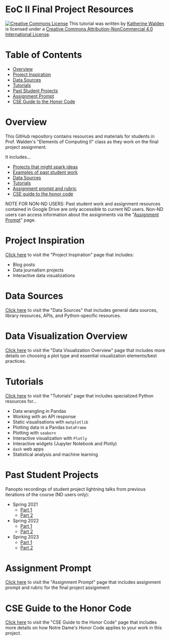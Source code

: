 # EoC II Final Project Resources

<a href="http://creativecommons.org/licenses/by-nc/4.0/" rel="license"><img style="border-width: 0;" src="https://i.creativecommons.org/l/by-nc/4.0/88x31.png" alt="Creative Commons License" /></a>
This tutorial was written by <a href="https://github.com/kwaldenphd">Katherine Walden</a> is licensed under a <a href="http://creativecommons.org/licenses/by-nc/4.0/" rel="license">Creative Commons Attribution-NonCommercial 4.0 International License</a>.

# Table of Contents

- [Overview](#overview)
- [Project Inspiration](#project-inspiration)
- [Data Sources](#data-sources)
- [Tutorials](#tutorials)
- [Past Student Projects](#past-student-projects)
- [Assignment Prompt](#assignment-prompt)
- [CSE Guide to the Honor Code](#cse-guide-to-the-honor-code)

# Overview

This GitHub repository contains resources and materials for students in Prof. Walden's "Elements of Computing II" class as they work on the final project assignment.

It includes...
- [Projects that might spark ideas](https://github.com/kwaldenphd/eoc-final-project-resources/blob/main/inspiration.md)
- [Examples of past student work](#past-student-projects)
- [Data Sources](https://github.com/kwaldenphd/eoc-final-project-resources/blob/main/data-sources.md)
- [Tutorials](https://github.com/kwaldenphd/eoc-final-project-resources/blob/main/tutorials.md)
- [Assignment prompt and rubric](https://github.com/kwaldenphd/eoc-final-project-resources/blob/main/assignment-prompt.md)
- [CSE guide to the honor code](https://github.com/kwaldenphd/eoc-final-project-resources/blob/main/honor-code.md)

NOTE FOR NON-ND USERS: Past student work and assignment resources contained in Google Drive are only accessible to current ND users. Non-ND users can access information about the assignments via the "[Assignment Prompt](https://github.com/kwaldenphd/eoc-final-project-resources/blob/main/assignment-prompt.md)" page.

# Project Inspiration

[Click here](https://github.com/kwaldenphd/eoc-final-project-resources/blob/main/inspiration.md) to visit the "Project Inspiration" page that includes:
- Blog posts
- Data journalism projects
- Interactive data visualizations

# Data Sources

[Click here](https://github.com/kwaldenphd/eoc-final-project-resources/blob/main/data-sources.md) to visit the "Data Sources" that includes general data sources, library resources, APIs, and Python-specific resources.

# Data Visualization Overview

[Click here](https://github.com/kwaldenphd/eoc-final-project-resources/blob/main/data-viz-overview.md) to visit the "Data Visualization Overview" page that includes more details on choosing a plot type and essential visualization elements/best practices.

# Tutorials

[Click here](https://github.com/kwaldenphd/eoc-final-project-resources/blob/main/tutorials.md) to visit the "Tutorials" page that includes specialized Python resources for...
- Data wrangling in Pandas
- Working with an API response
- Static visualisations with `matplotlib`
- Plotting data in a Pandas `DataFrame`
- Plotting with `seaborn`
- Interactive visualization with `Plotly`
- Interactive widgets (Jupyter Notebook and Plotly)
- `dash` web apps
- Statistical analysis and machine learning

# Past Student Projects

Panopto recordings of student project lightning talks from previous iterations of the course (ND users only):
- Spring 2021
  * [Part 1](https://notredame.hosted.panopto.com/Panopto/Pages/Viewer.aspx?id=b6132418-cb69-478a-a105-ad1e017abc2c)
  * [Part 2](https://notredame.hosted.panopto.com/Panopto/Pages/Viewer.aspx?id=587f9636-56ec-49e1-a0ec-ad20017b4857)
- Spring 2022
  * [Part 1](https://notredame.hosted.panopto.com/Panopto/Pages/Viewer.aspx?id=7f8a4bbf-38cd-4524-bc3b-ae7c015a9183)
  * [Part 2](https://notredame.hosted.panopto.com/Panopto/Pages/Viewer.aspx?id=96ce5e0c-7957-4b35-8988-ae7e015b1307)
- Spring 2023
  * [Part 1](https://notredame.hosted.panopto.com/Panopto/Pages/Viewer.aspx?id=0b844bf0-a96a-4dd3-96b2-afef00fb2577)
  * [Part 2](https://notredame.hosted.panopto.com/Panopto/Pages/Viewer.aspx?id=36c0753e-7f4f-48a5-a7de-aff100f67197)

# Assignment Prompt

[Click here](https://github.com/kwaldenphd/eoc-final-project-resources/blob/main/assignment-prompt.md) to visit the "Assignment Prompt" page that includes assignment prompt and rubric for the final project assignment

# CSE Guide to the Honor Code

[Click here](https://github.com/kwaldenphd/eoc-final-project-resources/blob/main/honor-code.md) to visit the "CSE Guide to the Honor Code" page that includes more details on how Notre Dame's Honor Code applies to your work in this project.
